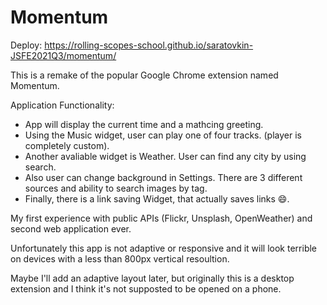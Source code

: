 # Momentum

Deploy: https://rolling-scopes-school.github.io/saratovkin-JSFE2021Q3/momentum/

This is a remake of the popular Google Chrome extension named Momentum.

Application Functionality:
- App will display the current time and a mathcing greeting.
- Using the Music widget, user can play one of four tracks. (player is completely custom).
- Another avaliable widget is Weather. User can find any city by using search.
- Also user can change background in Settings. There are 3 different sources and ability to search images by tag.
- Finally, there is a link saving Widget, that actually saves links 😄. 

My first experience with public APIs (Flickr, Unsplash, OpenWeather) and second web application ever.

Unfortunately this app is not adaptive or responsive and it will look terrible on devices with a less than 800px vertical resoultion.

Maybe I'll add an adaptive layout later, but originally this is a desktop extension and I think it's not supposted to be opened on a phone.
